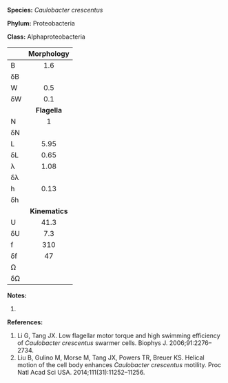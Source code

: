 **Species:** *Caulobacter crescentus*

**Phylum:** Proteobacteria

**Class:** Alphaproteobacteria

|    | **Morphology** |
|:-- | :------------: |
| B  | 1.6 |
| δB |  |
| W  | 0.5 |
| δW | 0.1 |
|    | **Flagella** |
| N  | 1 |
| δN |  |
| L  | 5.95 |
| δL | 0.65 |
| λ  | 1.08 |
| δλ |  |
| h  | 0.13 |
| δh |  |
|    | **Kinematics** |
| U  | 41.3 |
| δU | 7.3 |
| f  | 310 |
| δf | 47 |
| Ω  |  |
| δΩ |  |

**Notes:**

1.

**References:**

1. Li G, Tang JX.  Low flagellar motor torque and high swimming efficiency of *Caulobacter crescentus* swarmer cells. Biophys J. 2006;91:2276–2734.
1. Liu B, Gulino M, Morse M, Tang JX, Powers TR, Breuer KS.  Helical motion of the cell body enhances *Caulobacter crescentus* motility.  Proc Natl Acad Sci USA. 2014;111(31):11252–11256.
